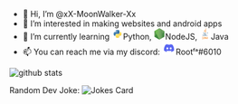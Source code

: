- 👋 Hi, I’m @xX-MoonWalker-Xx
- 👀 I’m interested in making websites and android apps
- 🌱 I’m currently learning  <img height="20" src="https://raw.githubusercontent.com/github/explore/80688e429a7d4ef2fca1e82350fe8e3517d3494d/topics/python/python.png">Python, <img height="20" src="https://raw.githubusercontent.com/github/explore/80688e429a7d4ef2fca1e82350fe8e3517d3494d/topics/nodejs/nodejs.png">NodeJS, <img height="20" src="https://raw.githubusercontent.com/github/explore/80688e429a7d4ef2fca1e82350fe8e3517d3494d/topics/java/java.png">Java
- 📫 You can reach me via my discord: <img src="https://raw.githubusercontent.com/github/explore/master/topics/discord/discord.png" alt="Discord" width="24">Rootᶠᵃ#6010

![github stats](https://github-readme-stats.vercel.app/api?username=xX-MoonWalker-Xx&include_all_commits=true&count_private=true&show_icons=true&line_height=20&title_color=7A7ADB&icon_color=2234AE&text_color=D3D3D3&bg_color=0,000000,130F40)


Random Dev Joke:
<img src="https://readme-jokes.vercel.app/api" alt="Jokes Card" />

<!---
xX-MoonWalker-Xx/xX-MoonWalker-Xx is a ✨ special ✨ repository because its `README.md` (this file) appears on your GitHub profile.
You can click the Preview link to take a look at your changes.
--->
